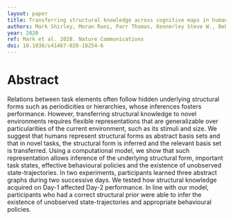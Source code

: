 ```yaml
---
layout: paper
title: Transferring structural knowledge across cognitive maps in humans and models
authors: Mark Shirley, Moran Rani, Parr Thomas, Kennerley Steve W., Behrens Timothy EJ
year: 2020
ref: Mark et al. 2020. Nature Communications
doi: 10.1038/s41467-020-18254-6
---
```


# Abstract

Relations between task elements often follow hidden underlying structural forms such as
periodicities or hierarchies, whose inferences fosters performance. However, transferring
structural knowledge to novel environments requires flexible representations that are
generalizable over particularities of the current environment, such as its stimuli and size.
We suggest that humans represent structural forms as abstract basis sets and that in novel
tasks, the structural form is inferred and the relevant basis set is transferred. Using a computational model, we show that such representation allows inference of the underlying
structural form, important task states, effective behavioural policies and the existence of
unobserved state-trajectories. In two experiments, participants learned three abstract graphs
during two successive days. We tested how structural knowledge acquired on Day-1 affected
Day-2 performance. In line with our model, participants who had a correct structural
prior were able to infer the existence of unobserved state-trajectories and appropriate
behavioural policies.